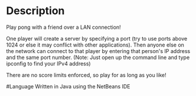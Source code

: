 # Description
Play pong with a friend over a LAN connection!

One player will create a server by specifying a port (try to use ports above 1024 or else it may conflict with other applications).
Then anyone else on the network can connect to that player by entering that person's IP address and the same port number.
(Note: Just open up the command line and type ipconfig to find your IPv4 address)

There are no score limits enforced, so play for as long as you like!

#Language
Written in Java using the NetBeans IDE
